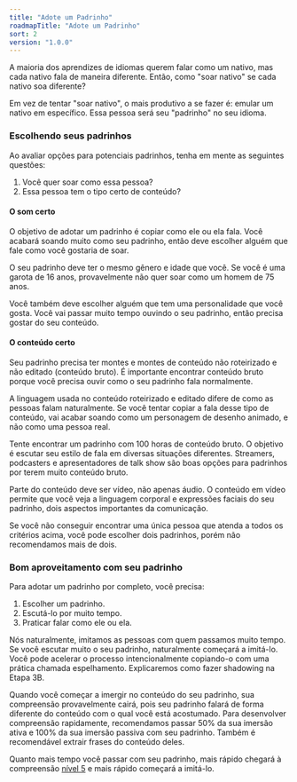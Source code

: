 ```yaml
---
title: "Adote um Padrinho"
roadmapTitle: "Adote um Padrinho"
sort: 2
version: "1.0.0"
---
```


A maioria dos aprendizes de idiomas querem falar como um nativo, mas cada nativo fala de maneira diferente. Então, como "soar nativo" se cada nativo soa diferente?

Em vez de tentar "soar nativo", o mais produtivo a se fazer é: emular um nativo em específico. Essa pessoa será seu "padrinho" no seu idioma.

### Escolhendo seus padrinhos
Ao avaliar opções para potenciais padrinhos, tenha em mente as seguintes questões:

1. Você quer soar como essa pessoa?
1. Essa pessoa tem o tipo certo de conteúdo?

#### O som certo
O objetivo de adotar um padrinho é copiar como ele ou ela fala. Você acabará soando muito como seu padrinho, então deve escolher alguém que fale como você gostaria de soar.

O seu padrinho deve ter o mesmo gênero e idade que você. Se você é uma garota de 16 anos, provavelmente não quer soar como um homem de 75 anos.

Você também deve escolher alguém que tem uma personalidade que você gosta. Você vai passar muito tempo ouvindo o seu padrinho, então precisa gostar do seu conteúdo.

#### O conteúdo certo
Seu padrinho precisa ter montes e montes de conteúdo não roteirizado e não editado (conteúdo bruto). É importante encontrar conteúdo bruto porque você precisa ouvir como o seu padrinho fala normalmente.

A linguagem usada no conteúdo roteirizado e editado difere de como as pessoas falam naturalmente. Se você tentar copiar a fala desse tipo de conteúdo, vai acabar soando como um personagem de desenho animado, e não como uma pessoa real.

Tente encontrar um padrinho com 100 horas de conteúdo bruto. O objetivo é escutar seu estilo de fala em diversas situações diferentes. Streamers, podcasters e apresentadores de talk show são boas opções para padrinhos por terem muito conteúdo bruto.

Parte do conteúdo deve ser vídeo, não apenas áudio. O conteúdo em vídeo permite que você veja a linguagem corporal e expressões faciais do seu padrinho, dois aspectos importantes da comunicação.

Se você não conseguir encontrar uma única pessoa que atenda a todos os critérios acima, você pode escolher dois padrinhos, porém não recomendamos mais de dois.

### Bom aproveitamento com seu padrinho
Para adotar um padrinho por completo, você precisa:
1. Escolher um padrinho.
1. Escutá-lo por muito tempo.
1. Praticar falar como ele ou ela.

Nós naturalmente, imitamos as pessoas com quem passamos muito tempo. Se você escutar muito o seu padrinho, naturalmente começará a imitá-lo. Você pode acelerar o processo intencionalmente copiando-o com uma prática chamada espelhamento. Explicaremos como fazer shadowing na Etapa 3B.

Quando você começar a imergir no conteúdo do seu padrinho, sua compreensão provavelmente cairá, pois seu padrinho falará de forma diferente do conteúdo com o qual você está acostumado. Para desenvolver compreensão rapidamente, recomendamos passar 50% da sua imersão ativa e 100% da sua imersão passiva com seu padrinho. Também é recomendável extrair frases do conteúdo deles.

Quanto mais tempo você passar com seu padrinho, mais rápido chegará à compreensão [nível 5][level-5] e mais rápido começará a imitá-lo.

[level-5]: /simplified/stage-2/a/measure-comprehension#Level-5-Comfortable
